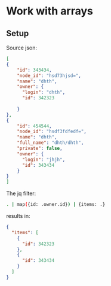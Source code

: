 Work with arrays
===

Setup
---

Source json:

```json
[
{
    "id": 343434,
    "node_id": "hsd73hjsd=",
    "name": "dhth",
    "owner": {
      "login": "dhth",
      "id": 342323
        
    }
},
{
    "id": 454544,
    "node_id": "hsdf3fdfedf=",
    "name": "dhth",
    "full_name": "dhth/dhth",
    "private": false,
    "owner": {
      "login": "jhjh",
      "id": 343434
    }
}
]
```
The jq filter:

```bash
. | map({id: .owner.id}) | {items: .}
```

results in:

```json
{
  "items": [
    {
      "id": 342323
    },
    {
      "id": 343434
    }
  ]
}
```
